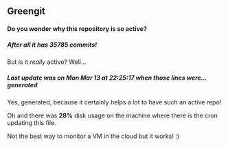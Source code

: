## Greengit

#### Do you wonder why this repository is so active?

##### After all it has 35785 commits!

But is it *really* active? Well...

##### Last update was on Mon Mar 13 at 22:25:17 when those lines were... generated

Yes, generated, because it certainly helps a lot to have such an active repo!

Oh and there was **28%** disk usage on the machine
where there is the cron updating this file.

Not the best way to monitor a VM in the cloud but it works! :)
